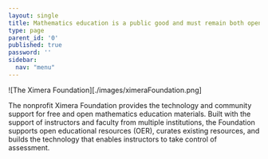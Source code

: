 ```yaml
---
layout: single
title: Mathematics education is a public good and must remain both open and free.
type: page
parent_id: '0'
published: true
password: ''
sidebar:
  nav: "menu"
---
```

![The Ximera Foundation][./images/ximeraFoundation.png]


The nonprofit Ximera Foundation provides the technology and community
support for free and open mathematics education materials.  Built with
the support of instructors and faculty from multiple institutions, the
Foundation supports open educational resources (OER), curates existing
resources, and builds the technology that enables instructors to take
control of assessment.
